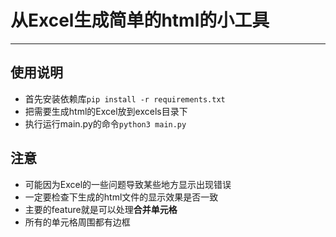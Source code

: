 # 从Excel生成简单的html的小工具
---
## 使用说明
- 首先安装依赖库`pip install -r requirements.txt`
- 把需要生成html的Excel放到excels目录下
- 执行运行main.py的命令`python3 main.py`

## 注意
- 可能因为Excel的一些问题导致某些地方显示出现错误
- 一定要检查下生成的html文件的显示效果是否一致
- 主要的feature就是可以处理**合并单元格**
- 所有的单元格周围都有边框